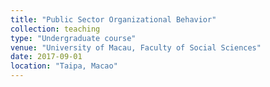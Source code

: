 ```yaml
---
title: "Public Sector Organizational Behavior"
collection: teaching
type: "Undergraduate course"
venue: "University of Macau, Faculty of Social Sciences"
date: 2017-09-01
location: "Taipa, Macao"
---
```


